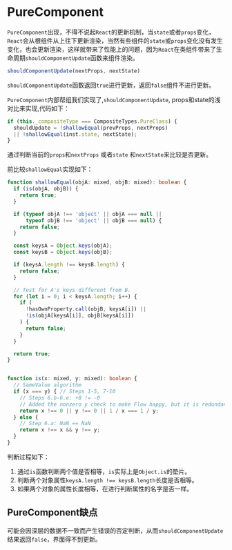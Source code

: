 # PureComponent

`PureComponent`出现，不得不说起`React`的更新机制，当`state`或者`props`变化，`React`会从根组件从上往下更新渲染，当然有些组件的`state`或`props`变化没有发生变化，也会更新渲染，这样就带来了性能上的问题，因为`React`在类组件带来了生命周期`shouldComponentUpdate`函数来组件渲染。

```js
shouldComponentUpdate(nextProps, nextState)
```

`shouldComponentUpdate`函数返回`true`进行更新，返回`false`组件不进行更新。

`PureComponent`内部帮组我们实现了,`shouldComponentUpdate`, props和state的浅对比来实现,代码如下：

```js
if (this._compositeType === CompositeTypes.PureClass) {
  shouldUpdate = !shallowEqual(prevProps, nextProps)
  || !shallowEqual(inst.state, nextState);
}
```

通过判断当前的`props`和`nextProps` 或者`state` 和`nextState`来比较是否更新。

前比较`shallowEqual`实现如下：

```ts
function shallowEqual(objA: mixed, objB: mixed): boolean {
  if (is(objA, objB)) {
    return true;
  }

  if (typeof objA !== 'object' || objA === null ||
      typeof objB !== 'object' || objB === null) {
    return false;
  }

  const keysA = Object.keys(objA);
  const keysB = Object.keys(objB);

  if (keysA.length !== keysB.length) {
    return false;
  }

  // Test for A's keys different from B.
  for (let i = 0; i < keysA.length; i++) {
    if (
      !hasOwnProperty.call(objB, keysA[i]) ||
      !is(objA[keysA[i]], objB[keysA[i]])
    ) {
      return false;
    }
  }

  return true;
}


function is(x: mixed, y: mixed): boolean {
  // SameValue algorithm
  if (x === y) { // Steps 1-5, 7-10
    // Steps 6.b-6.e: +0 != -0
    // Added the nonzero y check to make Flow happy, but it is redundant
    return x !== 0 || y !== 0 || 1 / x === 1 / y;
  } else {
    // Step 6.a: NaN == NaN
    return x !== x && y !== y;
  }
}
```

判断过程如下：

1. 通过`is`函数判断两个值是否相等，`is`实际上是`Object.is`的垫片。
2. 判断两个对象属性`keysA.length !== keysB.length`长度是否相等。
3. 如果两个对象的属性长度相等，在进行判断属性的名字是否一样。

## PureComponent缺点

可能会因深层的数据不一致而产生错误的否定判断，从而`shouldComponentUpdate`结果返回`false`，界面得不到更新。
